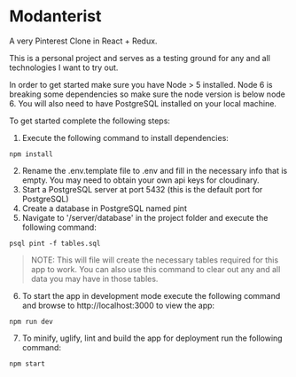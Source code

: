 # Modanterist
A very Pinterest Clone in React + Redux.

This is a personal project and serves as a testing ground for any and all technologies I want to try out.

In order to get started make sure you have Node > 5 installed. Node 6 is breaking some dependencies so make sure the node version is below node 6.
You will also need to have PostgreSQL installed on your local machine.

To get started complete the following steps:

1. Execute the following command to install dependencies:

  ```shell
  npm install
  ```

2. Rename the .env.template file to .env and fill in the necessary info that is empty. You may need to obtain your own api keys for cloudinary.
3. Start a PostgreSQL server at port 5432 (this is the default port for PostgreSQL)
4. Create a database in PostgreSQL named pint
5. Navigate to '/server/database' in the project folder and execute the following command:

  ```shell
  psql pint -f tables.sql
  ```

>NOTE: This will file will create the necessary tables required for this app to work. You can also use this command to clear out any and all data you may have in those tables.

6. To start the app in development mode execute the following command and browse to http://localhost:3000 to view the app:

  ```shell
  npm run dev
  ```

7. To minify, uglify, lint and build the app for deployment run the following command:

  ```shell
  npm start
  ```
